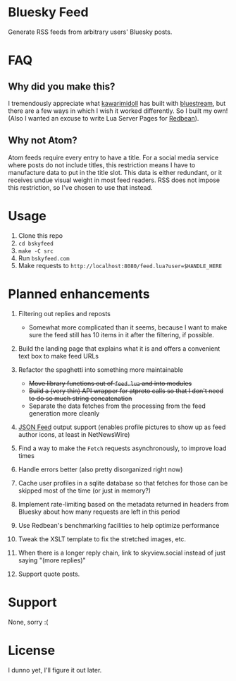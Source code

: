 # Bluesky Feed

Generate RSS feeds from arbitrary users' Bluesky posts.

# FAQ

## Why did you make this?

I tremendously appreciate what [kawarimidoll](https://github.com/kawarimidoll) has built with [bluestream](https://github.com/kawarimidoll/bluestream), but there are a few ways in which I wish it worked differently. So I built my own! (Also I wanted an excuse to write Lua Server Pages for [Redbean](https://redbean.dev)).

## Why not Atom?

Atom feeds require every entry to have a title. For a social media service where posts do not include titles, this restriction means I have to manufacture data to put in the title slot. This data is either redundant, or it receives undue visual weight in most feed readers. RSS does not impose this restriction, so I've chosen to use that instead.

# Usage

1. Clone this repo
2. `cd bskyfeed`
3. `make -C src`
4. Run `bskyfeed.com`
5. Make requests to `http://localhost:8080/feed.lua?user=$HANDLE_HERE`

# Planned enhancements

1. Filtering out replies and reposts

   - Somewhat more complicated than it seems, because I want to make sure the feed still has 10 items in it after the filtering, if possible.

2. Build the landing page that explains what it is and offers a convenient text box to make feed URLs
3. Refactor the spaghetti into something more maintainable

   - ~~Move library functions out of `feed.lua` and into modules~~
   - ~~Build a (very thin) API wrapper for atproto calls so that I don't need to do so much string concatenation~~
   - Separate the data fetches from the processing from the feed generation more cleanly

4. [JSON Feed](https://www.jsonfeed.org) output support (enables profile pictures to show up as feed author icons, at least in NetNewsWire)
5. Find a way to make the `Fetch` requests asynchronously, to improve load times
6. Handle errors better (also pretty disorganized right now)
7. Cache user profiles in a sqlite database so that fetches for those can be skipped most of the time (or just in memory?)
8. Implement rate-limiting based on the metadata returned in headers from Bluesky about how many requests are left in this period
9. Use Redbean's benchmarking facilities to help optimize performance
10. Tweak the XSLT template to fix the stretched images, etc.
11. When there is a longer reply chain, link to skyview.social instead of just saying "(more replies)"
12. Support quote posts.

# Support

None, sorry :(

# License

I dunno yet, I'll figure it out later.
